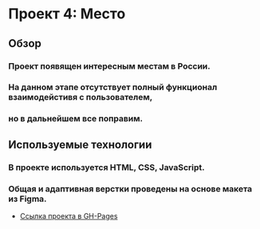 # Проект 4: Место

## Обзор

### Проект появящен интересным местам в России.
### На данном этапе отсутствует полный функционал взаимодейстивя с пользователем,
### но в дальнейшем все поправим.

## Используемые технологии

### В проекте используется HTML, CSS, JavaScript.
### Общая и адаптивная верстки проведены на основе макета из Figma.


* [Ссылка проекта в GH-Pages]()
